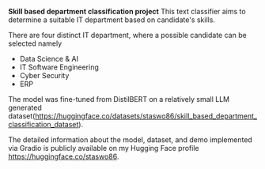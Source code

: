 **Skill based department classification project**
This text classifier aims to determine a suitable IT department based on candidate's skills.

There are four distinct IT department, where a possible candidate can be selected namely
* Data Science & AI
* IT Software Engineering
* Cyber Security
* ERP

The model was fine-tuned from DistilBERT on a relatively small LLM generated dataset(https://huggingface.co/datasets/staswo86/skill_based_department_classification_dataset).

The detailed information about the model, dataset, and demo implemented via Gradio is publicly available on my Hugging Face profile https://huggingface.co/staswo86.
